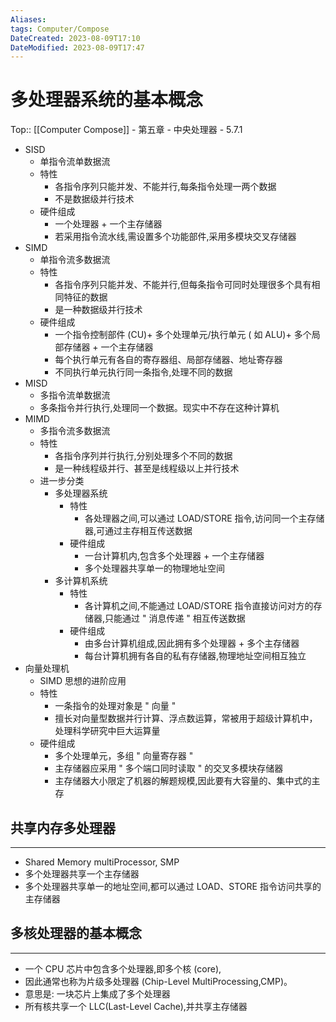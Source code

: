 ```yaml
---
Aliases: 
tags: Computer/Compose 
DateCreated: 2023-08-09T17:10
DateModified: 2023-08-09T17:47
---
```

# 多处理器系统的基本概念

Top:: [[Computer Compose]] - 第五章 - 中央处理器 - 5.7.1

- SISD
	- 单指令流单数据流
	- 特性
		- 各指令序列只能并发、不能并行,每条指令处理一两个数据
		- 不是数据级并行技术
	- 硬件组成
		- 一个处理器 + 一个主存储器
		- 若采用指令流水线,需设置多个功能部件,采用多模块交叉存储器
- SIMD
	- 单指令流多数据流
	- 特性
		- 各指令序列只能并发、不能并行,但每条指令可同时处理很多个具有相同特征的数据
		- 是一种数据级并行技术
	- 硬件组成
		- 一个指令控制部件 (CU)+ 多个处理单元/执行单元 ( 如 ALU)+ 多个局部存储器 + 一个主存储器
		- 每个执行单元有各自的寄存器组、局部存储器、地址寄存器
		- 不同执行单元执行同一条指令,处理不同的数据
- MISD
	- 多指令流单数据流
	- 多条指令并行执行,处理同一个数据。现实中不存在这种计算机
- MIMD
	- 多指令流多数据流
	- 特性
		- 各指令序列并行执行,分别处理多个不同的数据
		- 是一种线程级并行、甚至是线程级以上并行技术
	- 进一步分类
		- 多处理器系统
			- 特性
				- 各处理器之间,可以通过 LOAD/STORE 指令,访问同一个主存储器,可通过主存相互传送数据
			- 硬件组成
				- 一台计算机内,包含多个处理器 + 一个主存储器
				- 多个处理器共享单一的物理地址空间
		- 多计算机系统
			- 特性
				- 各计算机之间,不能通过 LOAD/STORE 指令直接访问对方的存储器,只能通过 " 消息传递 " 相互传送数据
			- 硬件组成
				- 由多台计算机组成,因此拥有多个处理器 + 多个主存储器
				- 每台计算机拥有各自的私有存储器,物理地址空间相互独立
- 向量处理机
	- SIMD 思想的进阶应用
	- 特性
		- 一条指令的处理对象是 " 向量 "
		- 擅长对向量型数据并行计算、浮点数运算，常被用于超级计算机中，处理科学研究中巨大运算量
	- 硬件组成
		- 多个处理单元，多组 " 向量寄存器 "
		- 主存储器应采用 " 多个端口同时读取 " 的交叉多模块存储器
		- 主存储器大小限定了机器的解题规模,因此要有大容量的、集中式的主存

## 共享内存多处理器
---
- Shared Memory multiProcessor, SMP
- 多个处理器共享一个主存储器
- 多个处理器共享单一的地址空间,都可以通过 LOAD、STORE 指令访问共享的主存储器

## 多核处理器的基本概念
---
- 一个 CPU 芯片中包含多个处理器,即多个核 (core),
- 因此通常也称为片级多处理器 (Chip-Level MultiProcessing,CMP)。
- 意思是: 一块芯片上集成了多个处理器
- 所有核共享一个 LLC(Last-Level Cache),并共享主存储器
